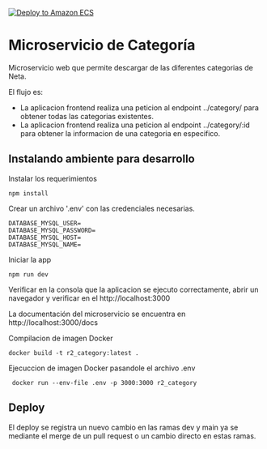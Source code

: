 [![Deploy to Amazon ECS](https://github.com/htnetamx/r2_category/actions/workflows/aws.yml/badge.svg?branch=dev)](https://github.com/htnetamx/r2_category/actions/workflows/aws.yml)

Microservicio de Categoría
==========================

Microservicio web que permite descargar de las diferentes categorias de Neta.

El flujo es:

- La aplicacion frontend realiza una peticion al endpoint ../category/ para obtener todas las categorias existentes.
- La aplicacion frontend realiza una peticion al endpoint ../category/:id para obtener la informacion de una categoria en especifico.

Instalando ambiente para desarrollo
--------------------------

Instalar los requerimientos

    npm install

Crear un archivo '.env' con las credenciales necesarias.

    DATABASE_MYSQL_USER=
    DATABASE_MYSQL_PASSWORD=
    DATABASE_MYSQL_HOST=
    DATABASE_MYSQL_NAME=

Iniciar la app

    npm run dev

Verificar en la consola que la aplicacion se ejecuto correctamente, abrir un navegador y verificar en el http://localhost:3000

La documentación del microservicio se encuentra en http://localhost:3000/docs

Compilacion de imagen Docker

    docker build -t r2_category:latest .

Ejecuccion de imagen Docker pasandole el archivo .env

     docker run --env-file .env -p 3000:3000 r2_category

Deploy
------

El deploy se registra un nuevo cambio en las ramas dev y main ya se mediante el merge de un pull request o un cambio directo en estas ramas.
